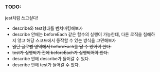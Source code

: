 ### TODO:

jest처럼 쓰고싶다!

- describe와 test형태를 벤치마킹해보자
- describe 안에는 beforeEach 같은 함수의 실행이 가능한데, 다른 로직을 침해하지 않고 해당 스코프에서 동작할 수 있는 방식을 고민해보자
- ~~일단 글로벌 영역에서 beforeEach를 달 수 있어야 한다.~~
- ~~test가 실행되기 전에 beforeEach가 실행되어야 한다.~~
- describe 안에 describe가 들어갈 수 있다.
- describe 안에 test가 들어갈 수 있다.
